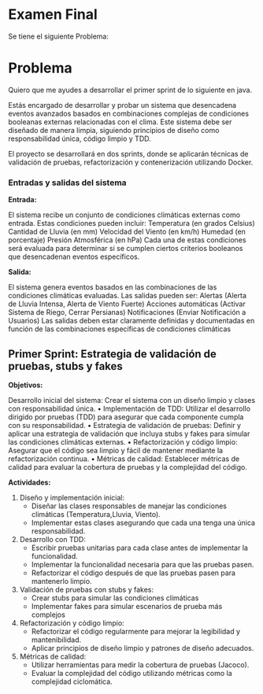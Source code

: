 # Examen Final

Se tiene el siguiente Problema:

# Problema

Quiero que me ayudes a desarrollar el primer sprint de lo siguiente en java. 

Estás encargado de desarrollar y probar un sistema que desencadena eventos avanzados basados en combinaciones complejas de condiciones booleanas externas relacionadas con el clima. Este sistema debe ser diseñado de manera limpia, siguiendo principios de diseño como responsabilidad única, código limpio y TDD.

El proyecto se desarrollará en dos sprints, donde se aplicarán técnicas de validación de pruebas, refactorización y contenerización utilizando Docker.

### Entradas y salidas del sistema

**Entrada:**

El sistema recibe un conjunto de condiciones climáticas externas como entrada. Estas condiciones pueden incluir:
Temperatura (en grados Celsius)
Cantidad de Lluvia (en mm)
Velocidad del Viento (en km/h)
Humedad (en porcentaje)
Presión Atmosférica (en hPa)
Cada una de estas condiciones será evaluada para determinar si se cumplen ciertos criterios booleanos que desencadenan eventos específicos.

**Salida:**

El sistema genera eventos basados en las combinaciones de las condiciones climáticas evaluadas. Las salidas pueden ser:
Alertas (Alerta de Lluvia Intensa, Alerta de Viento Fuerte)
Acciones automáticas (Activar Sistema de Riego, Cerrar Persianas)
Notificaciones (Enviar Notificación a Usuarios)
Las salidas deben estar claramente definidas y documentadas en función de las combinaciones específicas de condiciones climáticas

## Primer Sprint:  Estrategia de validación de pruebas, stubs y fakes

**Objetivos:**

Desarrollo inicial del sistema: Crear el sistema con un diseño limpio y clases con responsabilidad única.
• Implementación de TDD: Utilizar el desarrollo dirigido por pruebas (TDD) para asegurar que cada componente cumpla con su responsabilidad.
• Estrategia de validación de pruebas: Definir y aplicar una estrategia de validación que incluya stubs y fakes para simular las condiciones climáticas externas.
• Refactorización y código limpio: Asegurar que el código sea limpio y fácil de mantener mediante la refactorización continua.
• Métricas de calidad: Establecer métricas de calidad para evaluar la cobertura de pruebas y la complejidad del código.

**Actividades:**

1. Diseño y implementación inicial:
    - Diseñar las clases responsables de manejar las condiciones climáticas (Temperatura,Lluvia, Viento).
    - Implementar estas clases asegurando que cada una tenga una única
    responsabilidad.
2. Desarrollo con TDD:
    - Escribir pruebas unitarias para cada clase antes de implementar la funcionalidad.
    - Implementar la funcionalidad necesaria para que las pruebas pasen.
    - Refactorizar el código después de que las pruebas pasen para mantenerlo limpio.
3. Validación de pruebas con stubs y fakes:
    - Crear stubs para simular las condiciones climáticas
    - Implementar fakes para simular escenarios de prueba más complejos
4. Refactorización y código limpio:
    - Refactorizar el código regularmente para mejorar la legibilidad y mantenibilidad.
    - Aplicar principios de diseño limpio y patrones de diseño adecuados.
5. Métricas de calidad:
    - Utilizar herramientas para medir la cobertura de pruebas (Jacoco).
    - Evaluar la complejidad del código utilizando métricas como la complejidad ciclomática.